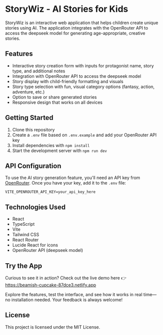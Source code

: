 # StoryWiz - AI Stories for Kids

StoryWiz is an interactive web application that helps children create unique stories using AI. The application integrates with the OpenRouter API to access the deepseek model for generating age-appropriate, creative stories.

## Features

- Interactive story creation form with inputs for protagonist name, story type, and additional notes
- Integration with OpenRouter API to access the deepseek model
- Story display with child-friendly formatting and visuals
- Story type selection with fun, visual category options (fantasy, action, adventure, etc.)
- Option to save or share generated stories
- Responsive design that works on all devices

## Getting Started

1. Clone this repository
2. Create a `.env` file based on `.env.example` and add your OpenRouter API key
3. Install dependencies with `npm install`
4. Start the development server with `npm run dev`

## API Configuration

To use the AI story generation feature, you'll need an API key from [OpenRouter](https://openrouter.ai/). Once you have your key, add it to the `.env` file:

```
VITE_OPENROUTER_API_KEY=your_api_key_here
```

## Technologies Used

- React
- TypeScript
- Vite
- Tailwind CSS
- React Router
- Lucide React for icons
- OpenRouter API (deepseek model)
  
## Try the App
Curious to see it in action?
Check out the live demo here 👉 https://beamish-cupcake-87dce3.netlify.app

Explore the features, test the interface, and see how it works in real time—no installation needed. Your feedback is always welcome!
## License

This project is licensed under the MIT License.
